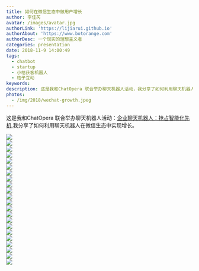 ```yaml
---
title: 如何在微信生态中做用户增长
author: 李佳芮
avatar: /images/avatar.jpg
authorLink: 'https://lijiarui.github.io'
authorAbout: 'https://www.botorange.com'
authorDesc: 一个现实的理想主义者
categories: presentation
date: 2018-11-9 14:00:49
tags: 
  - chatbot 
  - startup
  - 小桔获客机器人
  - 桔子互动
keywords:
description: 这是我和ChatOpera 联合举办聊天机器人活动，我分享了如何利用聊天机器人在微信生态中实现增长。
photos:
  - /img/2018/wechat-growth.jpeg
---
```


这是我和ChatOpera 联合举办聊天机器人活动：[企业聊天机器人：抢占智能化先机](https://www.bagevent.com/event/1944265),我分享了如何利用聊天机器人在微信生态中实现增长。


![](/img/2018/wechat-growth-1.jpeg)       
![](/img/2018/wechat-growth-2.jpeg)       
![](/img/2018/wechat-growth-3.jpeg)       
![](/img/2018/wechat-growth-4.jpeg)       
![](/img/2018/wechat-growth-5.jpeg)       
![](/img/2018/wechat-growth-6.jpeg)       
![](/img/2018/wechat-growth-7.jpeg)       
![](/img/2018/wechat-growth-8.jpeg)       
![](/img/2018/wechat-growth-9.jpeg)       
![](/img/2018/wechat-growth-10.jpeg)       
![](/img/2018/wechat-growth-11.jpeg)       
![](/img/2018/wechat-growth-12.jpeg)       
![](/img/2018/wechat-growth-13.jpeg)       
![](/img/2018/wechat-growth-14.jpeg)       
![](/img/2018/wechat-growth-15.jpeg)       
![](/img/2018/wechat-growth-16.jpeg)       
![](/img/2018/wechat-growth-17.jpeg)  
![](/img/2018/wechat-growth-18.jpeg)  
![](/img/2018/wechat-growth-19.jpeg)  
![](/img/2018/wechat-growth-20.jpeg)  
![](/img/2018/wechat-growth-21.jpeg)  
![](/img/2018/wechat-growth-22.jpeg)  